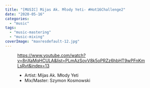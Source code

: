 ```yaml
---
title: "[MUSIC] Mijas Ak. Młody Yeti- #Hot16Challenge2"
date: "2020-05-16"
categories:
  - "music"
tags:
  - "music-mastering"
  - "music-mixing"
coverImage: "maxresdefault-12.jpg"
---
```


<figure>

https://www.youtube.com/watch?v=8nXaMqHCULA&list=PLmAzSovV8k5oPRZz6hbHT9wPFnKmLsRvt&index=13

<figcaption>

- Artist: Mijas Ak. Młody Yeti
- Mix/Master: Szymon Kosmowski

</figcaption>



</figure>
